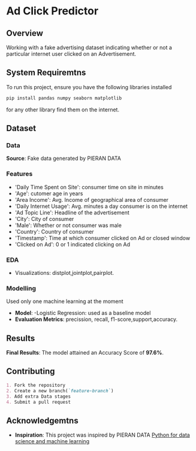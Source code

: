 # Ad Click Predictor

## Overview
Working with a fake advertising dataset indicating whether or not a particular internet user clicked on an Advertisement.

## System Requiremtns
To run this project, ensure you have the following libraries installed
```bash
pip install pandas numpy seaborn matplotlib
```
for any other library find them on the internet.
## Dataset

### Data
**Source**: Fake data generated by PIERAN DATA

### Features
* 'Daily Time Spent on Site': consumer time on site in minutes
* 'Age': cutomer age in years
* 'Area Income': Avg. Income of geographical area of consumer
* 'Daily Internet Usage': Avg. minutes a day consumer is on the internet
* 'Ad Topic Line': Headline of the advertisement
* 'City': City of consumer
* 'Male': Whether or not consumer was male
* 'Country': Country of consumer
* 'Timestamp': Time at which consumer clicked on Ad or closed window
* 'Clicked on Ad': 0 or 1 indicated clicking on Ad

### EDA
* Visualizations: distplot,jointplot,pairplot.

### Modelling
Used only one machine learning at the moment
- **Model**:
    -Logistic Regression: used as a baseline model
- **Evaluation Metrics**: precission, recall, f1-score,support,accuracy.

## Results
**Final Results**: The model attained an Accuracy Score of **97.6%**.

## Contributing
```markdown
1. Fork the repository
2. Create a new branch(`feature-branch`)
3. Add extra Data stages
4. Submit a pull request
```

## Acknowledgemtns
- **Inspiration**: This project was inspired by PIERAN DATA [Python for data science and machine learning](https://www.udemy.com/course/python-for-data-science-and-machine-learning-bootcamp/?couponCode=ST6MT103124)